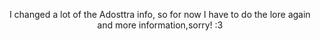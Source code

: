 <p align="center">
I changed a lot of the Adosttra info, so for now I have to do the lore again and more information,sorry! :3 
</p>


